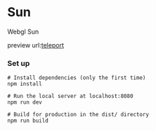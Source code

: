 # Sun
Webgl Sun

preview url:[teleport](https://webgl-sun.vercel.app/)

### Set up

```
# Install dependencies (only the first time)
npm install

# Run the local server at localhost:8080
npm run dev

# Build for production in the dist/ directory
npm run build
```

